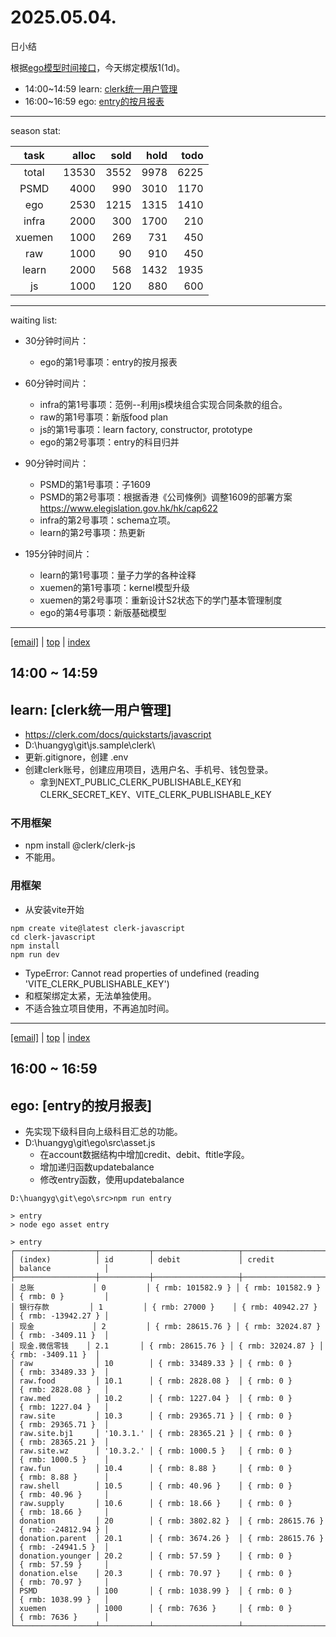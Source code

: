 # 2025.05.04.
日小结

<a id="top"></a>
根据[ego模型时间接口](https://gitee.com/hyg/blog/blob/master/timeflow.md)，今天绑定模版1(1d)。

<a id="index"></a>
- 14:00~14:59	learn: [clerk统一用户管理](#20250504140000)
- 16:00~16:59	ego: [entry的按月报表](#20250504160000)

---
season stat:

| task | alloc | sold | hold | todo |
| :---: | ---: | ---: | ---: | ---: |
| total | 13530 | 3552 | 9978 | 6225 |
| PSMD | 4000 | 990 | 3010 | 1170 |
| ego | 2530 | 1215 | 1315 | 1410 |
| infra | 2000 | 300 | 1700 | 210 |
| xuemen | 1000 | 269 | 731 | 450 |
| raw | 1000 | 90 | 910 | 450 |
| learn | 2000 | 568 | 1432 | 1935 |
| js | 1000 | 120 | 880 | 600 |

---
waiting list:


- 30分钟时间片：
  - ego的第1号事项：entry的按月报表

- 60分钟时间片：
  - infra的第1号事项：范例--利用js模块组合实现合同条款的组合。
  - raw的第1号事项：新版food plan
  - js的第1号事项：learn factory, constructor, prototype
  - ego的第2号事项：entry的科目归并

- 90分钟时间片：
  - PSMD的第1号事项：子1609
  - PSMD的第2号事项：根据香港《公司條例》调整1609的部署方案 https://www.elegislation.gov.hk/hk/cap622
  - infra的第2号事项：schema立项。
  - learn的第2号事项：热更新

- 195分钟时间片：
  - learn的第1号事项：量子力学的各种诠释
  - xuemen的第1号事项：kernel模型升级
  - xuemen的第2号事项：重新设计S2状态下的学门基本管理制度
  - ego的第4号事项：新版基础模型

---
<a href="mailto:huangyg@mars22.com?subject=关于2025.05.04.[clerk统一用户管理]任务&body=日期: 2025.05.04.%0D%0A序号: 5%0D%0A手稿:../../draft/2025/20250504.01.md%0D%0A---请勿修改邮件主题及以上内容 从下一行开始写您的想法---%0D%0A">[email]</a> | [top](#top) | [index](#index)
<a id="20250504140000"></a>
## 14:00 ~ 14:59
## learn: [clerk统一用户管理]

- https://clerk.com/docs/quickstarts/javascript
- D:\huangyg\git\js.sample\clerk\
- 更新.gitignore，创建 .env
- 创建clerk账号，创建应用项目，选用户名、手机号、钱包登录。
    - 拿到NEXT_PUBLIC_CLERK_PUBLISHABLE_KEY和CLERK_SECRET_KEY、VITE_CLERK_PUBLISHABLE_KEY

### 不用框架

- npm install @clerk/clerk-js
- 不能用。

### 用框架

- 从安装vite开始
```
npm create vite@latest clerk-javascript
cd clerk-javascript
npm install
npm run dev
```
- TypeError: Cannot read properties of undefined (reading 'VITE_CLERK_PUBLISHABLE_KEY')
- 和框架绑定太紧，无法单独使用。
- 不适合独立项目使用，不再追加时间。
---
<a href="mailto:huangyg@mars22.com?subject=关于2025.05.04.[entry的按月报表]任务&body=日期: 2025.05.04.%0D%0A序号: 6%0D%0A手稿:../../draft/2025/20250504.02.md%0D%0A---请勿修改邮件主题及以上内容 从下一行开始写您的想法---%0D%0A">[email]</a> | [top](#top) | [index](#index)
<a id="20250504160000"></a>
## 16:00 ~ 16:59
## ego: [entry的按月报表]

- 先实现下级科目向上级科目汇总的功能。
- D:\huangyg\git\ego\src\asset.js
    - 在account数据结构中增加credit、debit、ftitle字段。
    - 增加递归函数updatebalance
    - 修改entry函数，使用updatebalance

```
D:\huangyg\git\ego\src>npm run entry

> entry
> node ego asset entry

> entry
┌──────────────────┬───────────┬───────────────────┬───────────────────┬────────────────────┐
│ (index)          │ id        │ debit             │ credit            │ balance            │
├──────────────────┼───────────┼───────────────────┼───────────────────┼────────────────────┤
│ 总账             │ 0         │ { rmb: 101582.9 } │ { rmb: 101582.9 } │ { rmb: 0 }         │
│ 银行存款         │ 1         │ { rmb: 27000 }    │ { rmb: 40942.27 } │ { rmb: -13942.27 } │
│ 现金             │ 2         │ { rmb: 28615.76 } │ { rmb: 32024.87 } │ { rmb: -3409.11 }  │
│ 现金.微信零钱    │ 2.1       │ { rmb: 28615.76 } │ { rmb: 32024.87 } │ { rmb: -3409.11 }  │
│ raw              │ 10        │ { rmb: 33489.33 } │ { rmb: 0 }        │ { rmb: 33489.33 }  │
│ raw.food         │ 10.1      │ { rmb: 2828.08 }  │ { rmb: 0 }        │ { rmb: 2828.08 }   │
│ raw.med          │ 10.2      │ { rmb: 1227.04 }  │ { rmb: 0 }        │ { rmb: 1227.04 }   │
│ raw.site         │ 10.3      │ { rmb: 29365.71 } │ { rmb: 0 }        │ { rmb: 29365.71 }  │
│ raw.site.bj1     │ '10.3.1.' │ { rmb: 28365.21 } │ { rmb: 0 }        │ { rmb: 28365.21 }  │
│ raw.site.wz      │ '10.3.2.' │ { rmb: 1000.5 }   │ { rmb: 0 }        │ { rmb: 1000.5 }    │
│ raw.fun          │ 10.4      │ { rmb: 8.88 }     │ { rmb: 0 }        │ { rmb: 8.88 }      │
│ raw.shell        │ 10.5      │ { rmb: 40.96 }    │ { rmb: 0 }        │ { rmb: 40.96 }     │
│ raw.supply       │ 10.6      │ { rmb: 18.66 }    │ { rmb: 0 }        │ { rmb: 18.66 }     │
│ donation         │ 20        │ { rmb: 3802.82 }  │ { rmb: 28615.76 } │ { rmb: -24812.94 } │
│ donation.parent  │ 20.1      │ { rmb: 3674.26 }  │ { rmb: 28615.76 } │ { rmb: -24941.5 }  │
│ donation.younger │ 20.2      │ { rmb: 57.59 }    │ { rmb: 0 }        │ { rmb: 57.59 }     │
│ donation.else    │ 20.3      │ { rmb: 70.97 }    │ { rmb: 0 }        │ { rmb: 70.97 }     │
│ PSMD             │ 100       │ { rmb: 1038.99 }  │ { rmb: 0 }        │ { rmb: 1038.99 }   │
│ xuemen           │ 1000      │ { rmb: 7636 }     │ { rmb: 0 }        │ { rmb: 7636 }      │
└──────────────────┴───────────┴───────────────────┴───────────────────┴────────────────────┘
```